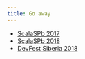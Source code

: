 ```yaml
---
title: Go away
---
```


- [ScalaSPb 2017](/slides/internal/scalaspb2017/)
- [ScalaSPb 2018](/slides/internal/scalaspb2018/)
- [DevFest Siberia 2018](/slides/internal/devfest-siberia-2018/)